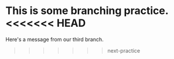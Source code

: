 This is some branching practice.
<<<<<<< HEAD
=======

Here's a message from our third branch.
>>>>>>> next-practice
